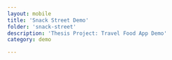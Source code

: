 ```yaml
---
layout: mobile
title: 'Snack Street Demo'
folder: 'snack-street'
description: 'Thesis Project: Travel Food App Demo'
category: demo

---
```

